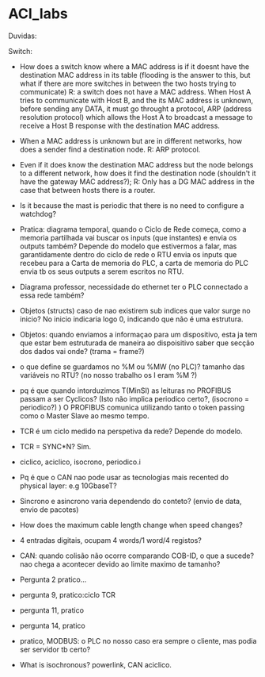 # ACI_labs

Duvidas: 

Switch:
  - How does a switch know where a MAC address is if it doesnt have the destination MAC address in its table (flooding is the answer to this, but what if there are more switches in between the two hosts trying to communicate)
  	R: a switch does not have a MAC address. When Host A tries to communicate with Host B, and the its MAC address is unknown, before sending any DATA,  it must go throught a protocol, ARP (address resolution protocol) which allows the Host A to broadcast a message to receive a Host B response with the destination MAC address.
 
  - When a MAC address is unknown but are in different networks, how does a sender find a destination node.
  	R: ARP protocol.

  - Even if it does know the destination MAC address but the node belongs to a different network, how does it find the destination node (shouldn't it have the gateway MAC address?);
  	R: Only has a DG MAC address in the case that between hosts there is a router.

  - Is it because the mast is periodic that there is no need to configure a watchdog?
  	
  
  - Pratica: diagrama temporal, quando o Ciclo de Rede começa, como a memoria partilhada vai buscar os inputs (que instantes) e envia os outputs também?
  	Depende do modelo que estivermos a falar, mas garantidamente dentro do ciclo de rede o RTU envia os inputs que recebeu para a Carta de memoria do PLC, a carta de memoria do PLC envia tb os seus outputs a serem escritos no RTU.

  - Diagrama professor, necessidade do ethernet ter o PLC connectado a essa rede também?
  	

  - Objetos (structs) caso de nao existirem sub indices que valor surge no inicio?
  	No inicio indicaria logo 0, indicando que não é uma estrutura.
  
  - Objetos: quando enviamos a informaçao para um dispositivo, esta ja tem que estar bem estruturada de maneira ao dispoisitivo saber que secção dos dados vai onde? (trama = frame?)
  
  
  - o que define se guardamos no %M ou %MW (no PLC)? tamanho das variáveis no RTU? (no nosso trabalho os I eram %M ?)
  
  
  - pq é que quando intorduzimos T(MinSI) as leituras no PROFIBUS passam a ser Cyclicos? (Isto não implica periodico certo?, (isocrono = periodico?) )
  	O PROFIBUS comunica utilizando tanto o token passing como o Master Slave ao mesmo tempo. 
  
  - TCR é um ciclo medido na perspetiva da rede?
  	Depende do modelo.
  
  - TCR = SYNC*N? 
  	Sim.

  - ciclico, aciclico, isocrono, periodico.i

  - Pq é que o CAN nao pode usar as tecnologias mais recented do physical layer: e.g 10GbaseT?

  - Sincrono e asincrono varia dependendo do conteto? (envio de data, envio de pacotes)

  - How does the maximum cable length change when speed changes?

  - 4 entradas digitais, ocupam 4 words/1 word/4 registos?

  - CAN: quando colisão não ocorre comparando COB-ID, o que a sucede? nao chega a acontecer devido ao limite maximo de tamanho?

  - Pergunta 2 pratico...

  - pergunta 9, pratico:ciclo TCR

  - pergunta 11, pratico

  - pergunta 14, pratico

  - pratico, MODBUS: o PLC no nosso caso era sempre o cliente, mas podia ser servidor tb certo?

  - What is isochronous? powerlink, CAN aciclico.
